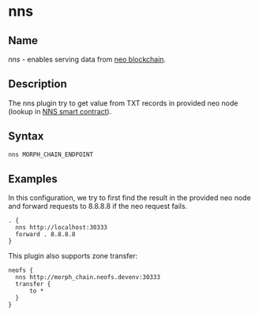 # nns   

## Name

*nns* - enables serving data from [neo blockchain](https://neo.org/).

## Description

The nns plugin try to get value from TXT records in provided neo node 
(lookup in [NNS smart contract](https://docs.neo.org/docs/en-us/reference/nns.html)).

## Syntax

``` txt
nns MORPH_CHAIN_ENDPOINT
```

## Examples

In this configuration, we try to first find the result in the provided neo node and forward 
requests to 8.8.8.8 if the neo request fails.

``` corefile
. {
  nns http://localhost:30333
  forward . 8.8.8.8
}
```

This plugin also supports zone transfer:

``` corefile
neofs {
  nns http://morph_chain.neofs.devenv:30333
  transfer {
      to *
  }
}
```

